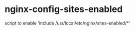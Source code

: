 nginx-config-sites-enabled
==========================

script to enable 'include /usr/local/etc/nginx/sites-enabled/*'
